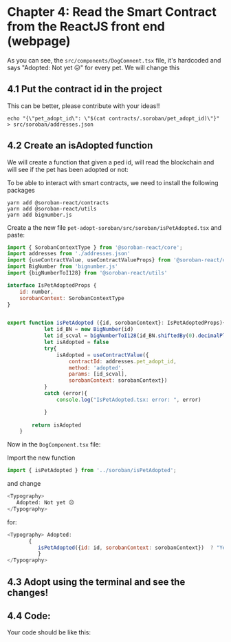 # Chapter 4:  Read the Smart Contract from the ReactJS front end (webpage)

As you can see, the `src/components/DogComnent.tsx` file, it's hardcoded and says
"Adopted: Not yet 😥" for every pet. We will change this

## 4.1 Put the contract id in the project
This can be better, please contribute with your ideas!!

```
echo "{\"pet_adopt_id\": \"$(cat contracts/.soroban/pet_adopt_id)\"}" > src/soroban/addresses.json

```

## 4.2 Create an isAdopted function

We will create a function that given a ped id, will read the blockchain and will see if the pet has been adopted or not:

To be able to interact with smart contracts, we need to install the following packages

```
yarn add @soroban-react/contracts
yarn add @soroban-react/utils
yarn add bignumber.js
```


Create a the new file `pet-adopt-soroban/src/soroban/isPetAdopted.tsx` and paste:

```javascript
import { SorobanContextType } from '@soroban-react/core';
import addresses from './addresses.json'
import {useContractValue, useContractValueProps} from '@soroban-react/contracts'
import BigNumber from 'bignumber.js'
import {bigNumberToI128} from '@soroban-react/utils'

interface IsPetAdoptedProps {
    id: number,
    sorobanContext: SorobanContextType
}


export function isPetAdopted ({id, sorobanContext}: IsPetAdoptedProps){
            let id_BN = new BigNumber(id)
            let id_scval = bigNumberToI128(id_BN.shiftedBy(0).decimalPlaces(0))
            let isAdopted = false
            try{
                isAdopted = useContractValue({
                    contractId: addresses.pet_adopt_id,
                    method: 'adopted',
                    params: [id_scval],
                    sorobanContext: sorobanContext})
            }
            catch (error){
                console.log("IsPetAdopted.tsx: error: ", error)

            }
                
        return isAdopted
    }

```

Now in the `DogComponent.tsx` file:

Import the new function
```javascript
import { isPetAdopted } from '../soroban/isPetAdopted';

```

and change
```javascript
<Typography>
   Adopted: Not yet 😥
</Typography>   
```

for:
```javascript
<Typography> Adopted: 
       {
          isPetAdopted({id: id, sorobanContext: sorobanContext})  ? "Yes 🥰!" : "Not yet 😥" 
          }
</Typography>
```

## 4.3 Adopt using the terminal and see the changes!

## 4.4 Code:
Your code should be like this:


